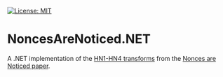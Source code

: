 [![License: MIT](https://img.shields.io/badge/License-MIT-blue.svg)](https://github.com/samuel-lucas6/NoncesAreNoticed.NET/blob/main/LICENSE)
# NoncesAreNoticed.NET
A .NET implementation of the [HN1-HN4 transforms](https://csrc.nist.gov/csrc/media/Presentations/2023/upgrading-aead-privacy-the-ae2-goal/images-media/sess-2-bellare-bcm-workshop-2023.pdf) from the [Nonces are Noticed paper](https://eprint.iacr.org/2019/624).